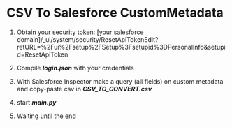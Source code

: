# CSV To Salesforce CustomMetadata

1. Obtain your security token: [your salesforce domain]/_ui/system/security/ResetApiTokenEdit?retURL=%2Fui%2Fsetup%2FSetup%3Fsetupid%3DPersonalInfo&setupid=ResetApiToken

1. Compile ***login.json*** with your credentials

1. With Salesforce Inspector make a query (all fields) on custom metadata and copy-paste csv in ***CSV_TO_CONVERT.csv***

1. start ***main.py***

1. Waiting until the end

